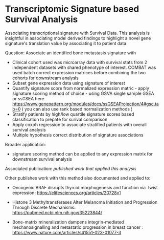 # Transcriptomic Signature based Survival Analysis
Associating transcriptional signature with Survival Data. This analysis is insightful in associating model derived findings to highlight a novel gene signature's translation value by associating it to patient data

Question: Associate an identified bone metastasis signature with 

- Clinical cohort used was microarray data with survival stats from 2 independent datasets with shared phenotype of interest. COMBAT was used batch correct expression matrices before combining the two cohorts for downstream analysis
-  Subset gene expression data using signature of interest
-  Quantify signature score from normalized expression matric - apply signature scoring method of choice - using GSVA single sample GSEA or ssGSEA here  https://www.genepattern.org/modules/docs/ssGSEAProjection/4#gsc.tab=0  (  you can also use rank based normalization methods )
-  Stratify patients by high/low quartile signature scores based classification to prepate for surival comparison
-  Apply coxph regression to associate stratified patients with overall survival analysis
-  Multiple hypothesis correct distribution of signature associations


Broader application:
- signature scoring method can be applied to any expression matrix for downstream survival analysis

Associated publication:
*published work that applied this analysis*


Other publishes work with this method also documented and applied to:

- Oncogenic BRAF disrupts thyroid morphogenesis and function via Twist expression: https://elifesciences.org/articles/20728v1 

- Histone 3 Methyltransferases Alter Melanoma Initiation and Progression Through Discrete Mechanisms:  https://pubmed.ncbi.nlm.nih.gov/35223844/

- Bone-matrix mineralization dampens integrin-mediated mechanosignalling and metastatic progression in breast cancer : https://www.nature.com/articles/s41551-023-01077-3
